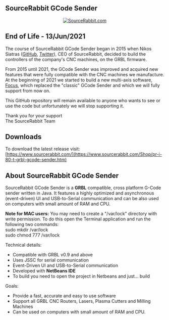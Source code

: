 SourceRabbit GCode Sender
------
<p align="center">
<a href="https://www.sourcerabbit.com/Shop/"><img src="https://raw.githubusercontent.com/nsiatras/sourcerabbit-gcode-sender/master/Images/GitHubPageBanner.png" alt="SourceRabbit.com"></a>
</p>

End of Life - 13/Jun/2021
------
The course of SourceRabbit GCode Sender began in 2015 when Nikos Siatras (<a href="https://github.com/nsiatras">GitHub</a>, <a href="https://twitter.com/nsiatras">Twitter</a>), CEO of SourceRabbit, decided to build the controllers of the company's CNC machines, on the GRBL firmware.

From 2015 until 2021, the GCode Sender was improved and acquired new features that were fully compatible with the CNC machines we manufacture. At the beginning of 2021 we started to build a new multi-axis software, <a href="https://www.sourcerabbit.com/Shop/pr-i-91-t-focus-cnc-control-software.htm">Focus</a>, which replaced the  "classic" GCode Sender and which we will fully support from now on.

This GitHub repository will remain available to anyone who wants to see or use the code but unfortunately we will stop supporting it.

Thank you for your support<br>
The SourceRabbit Team<br>


Downloads
------

To download the latest release visit:<br>
[https://www.sourcerabbit.com/](https://www.sourcerabbit.com/Shop/pr-i-80-t-grbl-gcode-sender.htm)<br>


About SourceRabbit GCode Sender
------
SourceRabbit GCode Sender is a <b>GRBL</b> compatible, cross platform G-Code sender written in Java. It features a highly optimized and asynchronous (event-driven) UI and USB-to-Serial communication and can be also used on computers with small amount of RAM and CPU.

<b>Note for MAC users:</b> You may need to create a "/var/lock" directory with write permission. To do this open the Terminal application and run the following two commands: <br>
sudo mkdir /var/lock <br>
sudo chmod 777 /var/lock 

Technical details:
* Compatible with GRBL v0.9 and above
* Uses JSSC for serial communication
* Event-Driven UI and USB-to-Serial communication
* Developed with <b>NetBeans IDE</b>
* To build you need to open the project in Netbeans and just... build

Goals:
* Provide a fast, accurate and easy to use software
* Support all GRBL CNC Routers, Lasers, Plasma Cutters and Milling Machines
* Can be used on computers with small amount of RAM and CPU.
